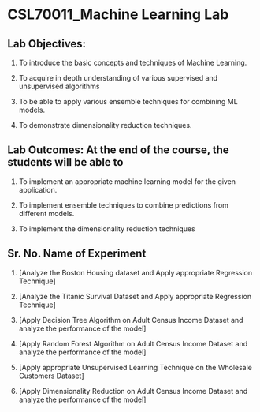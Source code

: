 
# CSL70011_Machine Learning Lab

## Lab Objectives:
1. To introduce the basic concepts and techniques of Machine Learning.

2. To acquire in depth understanding of various supervised and unsupervised algorithms

3. To be able to apply various ensemble techniques for combining ML models.

4. To demonstrate dimensionality reduction techniques.

## Lab Outcomes: At the end of the course, the students will be able to
1. To implement an appropriate machine learning model for the given application.

2. To implement ensemble techniques to combine predictions from different models.

3. To implement the dimensionality reduction techniques

## Sr. No.	Name of Experiment

1.	[Analyze the Boston Housing dataset and Apply appropriate Regression Technique] 

2.	[Analyze the Titanic Survival Dataset and Apply appropriate Regression Technique]

3.	[Apply Decision Tree Algorithm on Adult Census Income Dataset and analyze the performance of the model]

4.	[Apply Random Forest Algorithm on Adult Census Income Dataset and analyze the performance of the model]

5.	[Apply appropriate Unsupervised Learning Technique on the Wholesale Customers Dataset]

6.	[Apply Dimensionality Reduction on Adult Census Income Dataset and analyze the performance of the model] 

